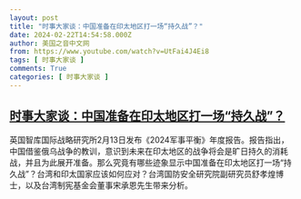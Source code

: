 ```yaml
---
layout: post
title: "时事大家谈：中国准备在印太地区打一场“持久战”？"
date: 2024-02-22T14:54:58.000Z
author: 美国之音中文网
from: https://www.youtube.com/watch?v=UtFai4J4Ei8
tags: [ 时事大家谈 ]
comments: True
categories: [ 时事大家谈 ]
---
```

<!--1708613698000-->
[时事大家谈：中国准备在印太地区打一场“持久战”？](https://www.youtube.com/watch?v=UtFai4J4Ei8)
------

<div>
英国智库国际战略研究所2月13日发布《2024军事平衡》年度报告。报告指出，中国借鉴俄乌战争的教训，意识到未来在印太地区的战争将会是旷日持久的消耗战，并且为此展开准备。那么究竟有哪些迹象显示中国准备在印太地区打一场“持久战”？台湾和印太国家应该如何应对？台湾国防安全研究院副研究员舒孝煌博士，以及台湾制宪基金会董事宋承恩先生带来分析。
</div>
